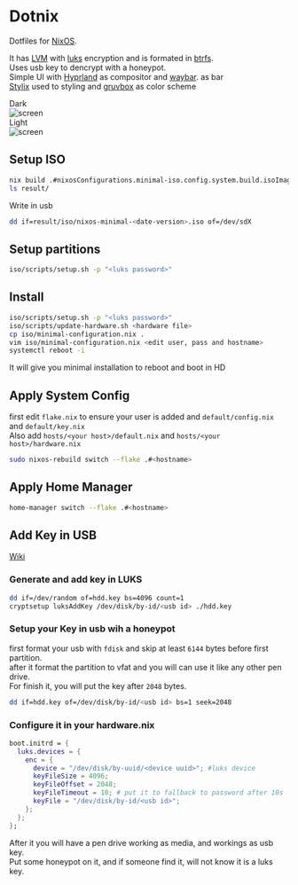 # Dotnix

Dotfiles for [NixOS](nixos.org).

It has [LVM](https://sourceware.org/lvm2/) with
[luks](https://gitlab.com/cryptsetup/cryptsetup/blob/master/README.md)
encryption and is formated in
[btrfs](https://www.kernel.org/doc/html/v6.17-rc1/filesystems/btrfs.html).\
Uses usb key to dencrypt with a honeypot.\
Simple UI with [Hyprland](https://github.com/hyprwm/Hyprland) as compositor and
[waybar](https://github.com/Alexays/Waybar). as bar\
[Stylix](https://github.com/nix-community/stylix) used to styling and
[gruvbox](https://github.com/dawikur/base16-gruvbox-scheme) as color scheme

Dark\
![screen](./assets/screen-dark.png)\
Light\
![screen](./assets/screen-light.png)

## Setup ISO

```sh
nix build .#nixosConfigurations.minimal-iso.config.system.build.isoImage
ls result/
```

Write in usb

```sh
dd if=result/iso/nixos-minimal-<date-version>.iso of=/dev/sdX
```

## Setup partitions

```sh
iso/scripts/setup.sh -p "<luks password>"
```

## Install

```sh
iso/scripts/setup.sh -p "<luks password>"
iso/scripts/update-hardware.sh <hardware file>
cp iso/minimal-configuration.nix .
vim iso/minimal-configuration.nix <edit user, pass and hostname>
systemctl reboot -i
```

It will give you minimal installation to reboot and boot in HD

## Apply System Config

first edit `flake.nix` to ensure your user is added and `default/config.nix` and
`default/key.nix`\
Also add `hosts/<your host>/default.nix` and `hosts/<your host>/hardware.nix`

```sh
sudo nixos-rebuild switch --flake .#<hostname>
```

## Apply Home Manager

```sh
home-manager switch --flake .#<hostname>
```

## Add Key in USB

[Wiki](https://nixos.wiki/wiki/Full_Disk_Encryption)

### Generate and add key in LUKS

```sh
dd if=/dev/random of=hdd.key bs=4096 count=1
cryptsetup luksAddKey /dev/disk/by-id/<usb id> ./hdd.key
```

### Setup your Key in usb wih a honeypot

first format your usb with `fdisk` and skip at least `6144` bytes before first
partition.\
after it format the partition to vfat and you will can use it like any other pen
drive.\
For finish it, you will put the key after `2048` bytes.

```sh
dd if=hdd.key of=/dev/disk/by-id/<usb id> bs=1 seek=2048
```

### Configure it in your hardware.nix

```nix
boot.initrd = {
  luks.devices = {
    enc = {
      device = "/dev/disk/by-uuid/<device uuid>"; #luks device
      keyFileSize = 4096;
      keyFileOffset = 2048;
      keyFileTimeout = 10; # put it to fallback to password after 10s
      keyFile = "/dev/disk/by-id/<usb id>";
    };
  };
};
```

After it you will have a pen drive working as media, and workings as usb key.\
Put some honeypot on it, and if someone find it, will not know it is a luks key.
